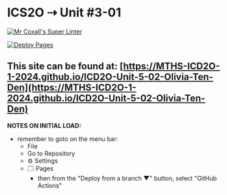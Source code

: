 # ICS2O ⇢ Unit #3-01

[![Mr Coxall's Super Linter](https://github.com/MTHS-ICD2O-1-2024/ICD2O-Unit-5-02-Olivia-Ten-Den/workflows/Mr%20Coxall's%20Super%20Linter/badge.svg)](https://github.com/MTHS-ICD2O-1-2024/ICD2O-Unit-5-02-Olivia-Ten-Den/actions)

[![Deploy Pages](https://github.com/MTHS-ICD2O-1-2024/ICD2O-Unit-5-02-Olivia-Ten-Den/workflows/Deploy%20Pages/badge.svg)](https://github.com/MTHS-ICD2O-1-2024/ICD2O-Unit-5-02-Olivia-Ten-Den/actions)

This site can be found at: [https://MTHS-ICD2O-1-2024.github.io/ICD2O-Unit-5-02-Olivia-Ten-Den](https://MTHS-ICD2O-1-2024.github.io/ICD2O-Unit-5-02-Olivia-Ten-Den)
---

**NOTES ON INITIAL LOAD:**
- remember to goto on the menu bar:
  - File
  - Go to Repository
  - ⚙ Settings
  - 🗔 Pages
    - then from the "Deploy from a branch ▼" button, select "GitHub Actions"
